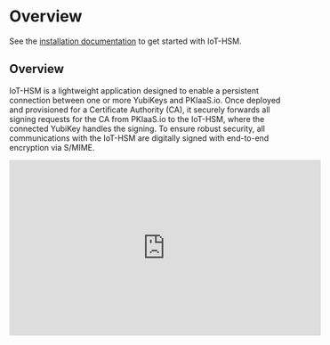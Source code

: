# Overview

See the [installation documentation](installation.md) to get started with IoT-HSM.

## Overview
IoT-HSM is a lightweight application designed to enable a persistent connection between one or more YubiKeys and PKIaaS.io. Once deployed and provisioned for a Certificate Authority (CA), it securely forwards all signing requests for the CA from PKIaaS.io to the IoT-HSM, where the connected YubiKey handles the signing. To ensure robust security, all communications with the IoT-HSM are digitally signed with end-to-end encryption via S/MIME.

<iframe width="560" height="315" src="https://www.youtube.com/embed/z5EENNZS1X8?si=ODKocYeNWeNmdD3g" title="YouTube video player" frameborder="0" allow="accelerometer; autoplay; clipboard-write; encrypted-media; gyroscope; picture-in-picture; web-share" referrerpolicy="strict-origin-when-cross-origin" allowfullscreen></iframe>